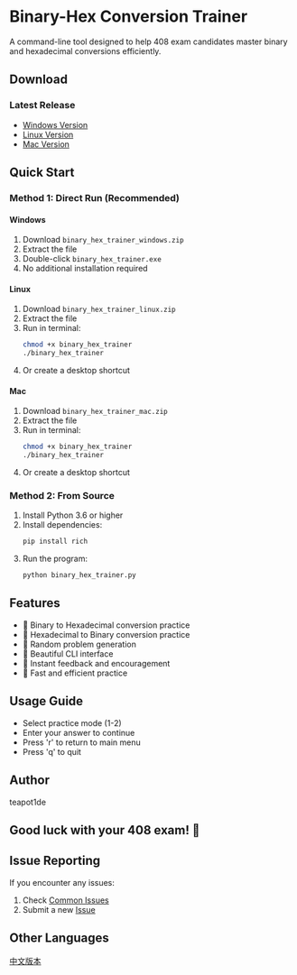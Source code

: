 # Binary-Hex Conversion Trainer

A command-line tool designed to help 408 exam candidates master binary and hexadecimal conversions efficiently.

## Download

### Latest Release

- [Windows Version](https://github.com/ywh555hhh/binary-hex-trainer/releases/latest/download/binary_hex_trainer_windows.zip)
- [Linux Version](https://github.com/ywh555hhh/binary-hex-trainer/releases/latest/download/binary_hex_trainer_linux.zip)
- [Mac Version](https://github.com/ywh555hhh/binary-hex-trainer/releases/latest/download/binary_hex_trainer_mac.zip)

## Quick Start

### Method 1: Direct Run (Recommended)

#### Windows

1. Download `binary_hex_trainer_windows.zip`
2. Extract the file
3. Double-click `binary_hex_trainer.exe`
4. No additional installation required

#### Linux

1. Download `binary_hex_trainer_linux.zip`
2. Extract the file
3. Run in terminal:
   ```bash
   chmod +x binary_hex_trainer
   ./binary_hex_trainer
   ```
4. Or create a desktop shortcut

#### Mac

1. Download `binary_hex_trainer_mac.zip`
2. Extract the file
3. Run in terminal:
   ```bash
   chmod +x binary_hex_trainer
   ./binary_hex_trainer
   ```
4. Or create a desktop shortcut

### Method 2: From Source

1. Install Python 3.6 or higher
2. Install dependencies:
   ```bash
   pip install rich
   ```
3. Run the program:
   ```bash
   python binary_hex_trainer.py
   ```

## Features

- 🎯 Binary to Hexadecimal conversion practice
- 🔄 Hexadecimal to Binary conversion practice
- 💫 Random problem generation
- 🎨 Beautiful CLI interface
- 📝 Instant feedback and encouragement
- 🚀 Fast and efficient practice

## Usage Guide

- Select practice mode (1-2)
- Enter your answer to continue
- Press 'r' to return to main menu
- Press 'q' to quit

## Author

teapot1de

## Good luck with your 408 exam! 🎉

## Issue Reporting

If you encounter any issues:

1. Check [Common Issues](https://github.com/ywh555hhh/binary-hex-trainer/issues)
2. Submit a new [Issue](https://github.com/ywh555hhh/binary-hex-trainer/issues/new)

## Other Languages

[中文版本](README_CN.md)
